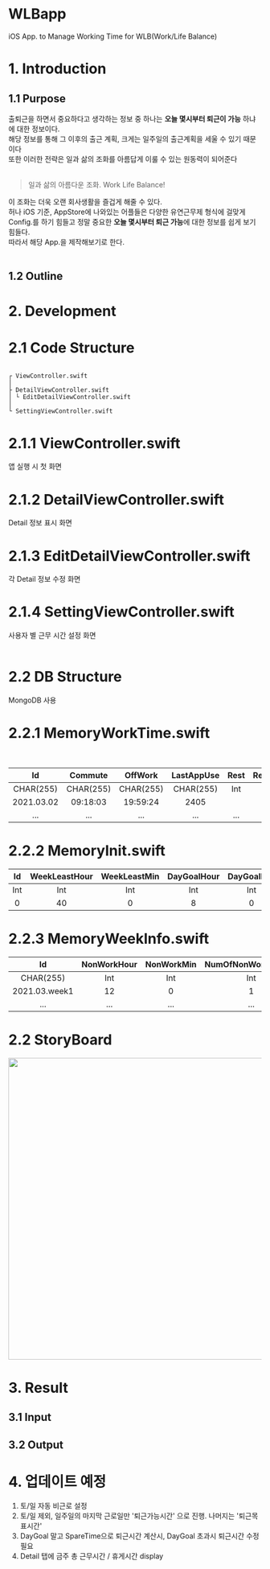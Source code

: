 # WLBapp
iOS App. to Manage Working Time for WLB(Work/Life Balance)


# 1. Introduction
## 1.1 Purpose
출퇴근을 하면서 중요하다고 생각하는 정보 중 하나는 **오늘 몇시부터 퇴근이 가능** 하냐에 대한 정보이다. <br>
해당 정보를 통해 그 이후의 출근 계획, 크게는 일주일의 출근계획을 세울 수 있기 때문이다 <br>
또한 이러한 전략은 일과 삶의 조화를 아름답게 이룰 수 있는 원동력이 되어준다 <br><br>
> 일과 삶의 아름다운 조화. Work Life Balance!<br>


이 조화는 더욱 오랜 회사생활을 즐겁게 해줄 수 있다.<br>
허나 iOS 기준, AppStore에 나와있는 어플들은 다양한 유연근무제 형식에 걸맞게 Config.를 하기 힘들고 정말 중요한 **오늘 몇시부터 퇴근 가능**에 대한 정보를 쉽게 보기 힘들다.<br>
따라서 해당 App.을 제작해보기로 한다.
<br><br>



## 1.2 Outline

# 2. Development
# 2.1 Code Structure

```

┌ ViewController.swift
│ 
├ DetailViewController.swift
│ └ EditDetailViewController.swift
│
└ SettingViewController.swift

```

# 2.1.1 ViewController.swift  
앱 실행 시 첫 화면  
# 2.1.2 DetailViewController.swift  
Detail 정보 표시 화면  
# 2.1.3 EditDetailViewController.swift  
각 Detail 정보 수정 화면  
# 2.1.4 SettingViewController.swift  
사용자 별 근무 시간 설정 화면  
<br>
# 2.2 DB Structure  
MongoDB 사용
# 2.2.1 MemoryWorkTime.swift  
<br>

|Id|Commute|OffWork|LastAppUse|Rest|RealWorkedTime|WorkedTime|WeekDay|DayWorkStatus|SpareTimeToWork|IsWorking|
|:-----:|:-----:|:-----:|:-----:|:-----:|:-----:|:-----:|:-----:|:-----:|:-----:|:-----:|
|CHAR(255)|CHAR(255)|CHAR(255)|CHAR(255)|Int|Int|Int|Int|Int|Int|Int|
|2021.03.02|09:18:03|19:59:24|2405||32455|38460|3|3|111545|0|
|...|...|...|...|...|...|...|...|...|...|...|


# 2.2.2 MemoryInit.swift  
|Id|WeekLeastHour|WeekLeastMin|DayGoalHour|DayGoalMin|DayLeastHour|DayLeastMin|DayLeastStartHour|DayLeastStartMin|LastUpdatedDate|
|:-----:|:-----:|:-----:|:-----:|:-----:|:-----:|:-----:|:-----:|:-----:|:-----:|
|Int|Int|Int|Int|Int|Int|Int|Int|Int|CHAR(255)|
|0|40|0|8|0|4|0|15|0|19:59:24|


# 2.2.3 MemoryWeekInfo.swift  
|Id|NonWorkHour|NonWorkMin|NumOfNonWorkFullDay|NumOfNonWorkHalfDay|
|:-----:|:-----:|:-----:|:-----:|:-----:|
|CHAR(255)|Int|Int|Int|Int|
|2021.03.week1|12|0|1|1|
|...|...|...|...|...|


# 2.2 StoryBoard
<img src="https://user-images.githubusercontent.com/35250492/110471138-1d459200-811f-11eb-9901-24fec2ce4283.png" width="600">

# 3. Result
## 3.1 Input
## 3.2 Output

# 4. 업데이트 예정

1. 토/일 자동 비근로 설정
2. 토/일 제외, 일주일의 마지막 근로일만 '퇴근가능시간' 으로 진행. 나머지는 '퇴근목표시간'
3. DayGoal 말고 SpareTime으로 퇴근시간 계산시, DayGoal 초과시 퇴근시간 수정 필요
4. Detail 탭에 금주 총 근무시간 / 휴게시간 display
